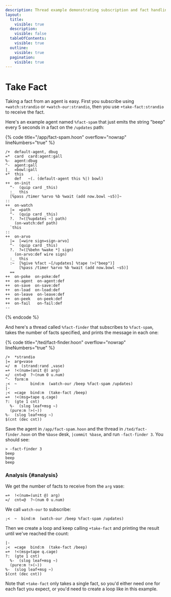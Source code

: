 ```yaml
---
description: Thread example demonstrating subscription and fact handling - watching agents, taking facts, and processing subscription data.
layout:
  title:
    visible: true
  description:
    visible: false
  tableOfContents:
    visible: true
  outline:
    visible: true
  pagination:
    visible: true
---
```


# Take Fact

Taking a fact from an agent is easy. First you subscribe using `+watch:strandio` or `+watch-our:strandio`, then you use `+take-fact:strandio` to receive the fact.

Here's an example agent named `%fact-spam` that just emits the string "beep" every 5 seconds in a fact on the `/updates` path:

{% code title="/app/fact-spam.hoon" overflow="nowrap" lineNumbers="true" %}
```hoon
/+  default-agent, dbug
=*  card  card:agent:gall
%-  agent:dbug
^-  agent:gall
|_  =bowl:gall
+*  this      .
    def   ~(. (default-agent this %|) bowl)
++  on-init
  ^-  (quip card _this)
  :_  this
  [%pass /timer %arvo %b %wait (add now.bowl ~s5)]~
::
++  on-watch
  |=  =path
  ^-  (quip card _this)
  ?.  ?=([%updates ~] path)
    (on-watch:def path)
  `this
::
++  on-arvo
  |=  [=wire sign=sign-arvo]
  ^-  (quip card _this)
  ?.  ?=([%behn %wake *] sign)
    (on-arvo:def wire sign)
  :_  this
  :~  [%give %fact ~[/updates] %tape !>("beep")]
      [%pass /timer %arvo %b %wait (add now.bowl ~s5)]
  ==
++  on-poke  on-poke:def
++  on-agent  on-agent:def
++  on-save  on-save:def
++  on-load  on-load:def
++  on-leave  on-leave:def
++  on-peek   on-peek:def
++  on-fail   on-fail:def
--
```
{% endcode %}

And here's a thread called `%fact-finder` that subscribes to `%fact-spam`, takes the number of facts specified, and prints the message in each one:

{% code title="/ted/fact-finder.hoon" overflow="nowrap" lineNumbers="true" %}
```hoon
/+  *strandio
|=  arg=vase
=/  m  (strand:rand ,vase)
=+  !<(num=(unit @) arg)
=/  cnt=@  ?~(num 0 u.num)
^-  form:m
;<  ~      bind:m  (watch-our /beep %fact-spam /updates)
|-
;<  =cage  bind:m  (take-fact /beep)
=+  !<(msg=tape q.cage)
?:  (gte 1 cnt)
  %-  (slog leaf+msg ~)
  (pure:m !>(~))
%-  (slog leaf+msg ~)
$(cnt (dec cnt))
```

Save the agent in `/app/fact-spam.hoon` and the thread in `/ted/fact-finder.hoon` on the `%base` desk, `|commit %base`, and run `-fact-finder 3`. You should see:

```
> -fact-finder 3
beep
beep
beep
```

### Analysis {#analysis}

We get the number of facts to receive from the `arg` vase:

```hoon
=+  !<(num=(unit @) arg)
=/  cnt=@  ?~(num 0 u.num)
```

We call `watch-our` to subscribe:

```hoon
;<  ~  bind:m  (watch-our /beep %fact-spam /updates)
```

Then we create a loop and keep calling `+take-fact` and printing the result until we've reached the count:

```hoon
|-
;<  =cage  bind:m  (take-fact /beep)
=+  !<(msg=tape q.cage)
?:  (gte 1 cnt)
  %-  (slog leaf+msg ~)
  (pure:m !>(~))
%-  (slog leaf+msg ~)
$(cnt (dec cnt))
```


Note that `+take-fact` only takes a single fact, so you'd either need one for each fact you expect, or you'd need to create a loop like in this example.
